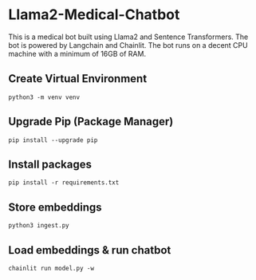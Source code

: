 # Llama2-Medical-Chatbot
This is a medical bot built using Llama2 and Sentence Transformers. The bot is powered by Langchain and Chainlit. The bot runs on a decent CPU machine with a minimum of 16GB of RAM.

## Create Virtual Environment

```
python3 -m venv venv
```

## Upgrade Pip (Package Manager)

```
pip install --upgrade pip
```

## Install packages

```
pip install -r requirements.txt
```

## Store embeddings

```
python3 ingest.py
```

## Load embeddings & run chatbot

```
chainlit run model.py -w
```
